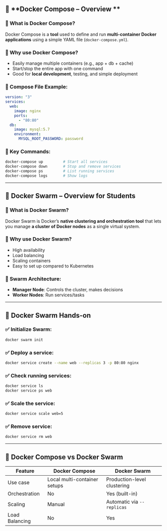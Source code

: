 
## 🐳 **Docker Compose – Overview **

### 🔹 What is Docker Compose?

Docker Compose is a **tool** used to define and run **multi-container Docker applications** using a simple YAML file (`docker-compose.yml`).

### 🔹 Why use Docker Compose?

* Easily manage multiple containers (e.g., app + db + cache)
* Start/stop the entire app with one command
* Good for **local development**, testing, and simple deployment

### 🔹 Compose File Example:

```yaml
version: "3"
services:
  web:
    image: nginx
    ports:
      - "80:80"
  db:
    image: mysql:5.7
    environment:
      MYSQL_ROOT_PASSWORD: password
```

### 🔹 Key Commands:

```bash
docker-compose up         # Start all services
docker-compose down       # Stop and remove services
docker-compose ps         # List running services
docker-compose logs       # Show logs
```

---

## 🐳 Docker Swarm – Overview for Students

### 🔹 What is Docker Swarm?

Docker Swarm is Docker’s **native clustering and orchestration tool** that lets you manage **a cluster of Docker nodes** as a single virtual system.

### 🔹 Why use Docker Swarm?

* High availability
* Load balancing
* Scaling containers
* Easy to set up compared to Kubernetes

### 🔹 Swarm Architecture:

* **Manager Node**: Controls the cluster, makes decisions
* **Worker Nodes**: Run services/tasks

---

## 🚀 Docker Swarm Hands-on

### ✅ Initialize Swarm:

```bash
docker swarm init
```

### ✅ Deploy a service:

```bash
docker service create --name web --replicas 3 -p 80:80 nginx
```

### ✅ Check running services:

```bash
docker service ls
docker service ps web
```

### ✅ Scale the service:

```bash
docker service scale web=5
```

### ✅ Remove service:

```bash
docker service rm web
```

---

## 📌 Docker Compose vs Docker Swarm

| Feature        | Docker Compose               | Docker Swarm                |
| -------------- | ---------------------------- | --------------------------- |
| Use case       | Local multi-container setups | Production-level clustering |
| Orchestration  | No                           | Yes (built-in)              |
| Scaling        | Manual                       | Automatic via `--replicas`  |
| Load Balancing | No                           | Yes                         |
